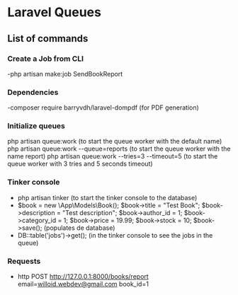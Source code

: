 # Laravel Queues

## List of commands

### Create a Job from CLI
-php artisan make:job SendBookReport

### Dependencies
-composer require barryvdh/laravel-dompdf (for PDF generation)

### Initialize queues
php artisan queue:work  (to start the queue worker with the default name)
php artisan queue:work --queue=reports    (to start the queue worker with the name report)
php artisan queue:work --tries=3 --timeout=5 (to start the queue worker with 3 tries and 5 seconds timeout)

### Tinker console
- php artisan tinker   (to start the tinker console to the database)
- $book = new \App\Models\Book(); $book->title = "Test Book"; $book->description = "Test description"; $book->author_id = 1; $book->category_id = 1; $book->price = 19.99; $book->stock = 10; $book->save(); (populates de database)
- DB::table('jobs')->get(); (in the tinker console to see the jobs in the queue)

### Requests
- http POST http://127.0.0.1:8000/books/report email=willoid.webdev@gmail.com book_id=1





    

